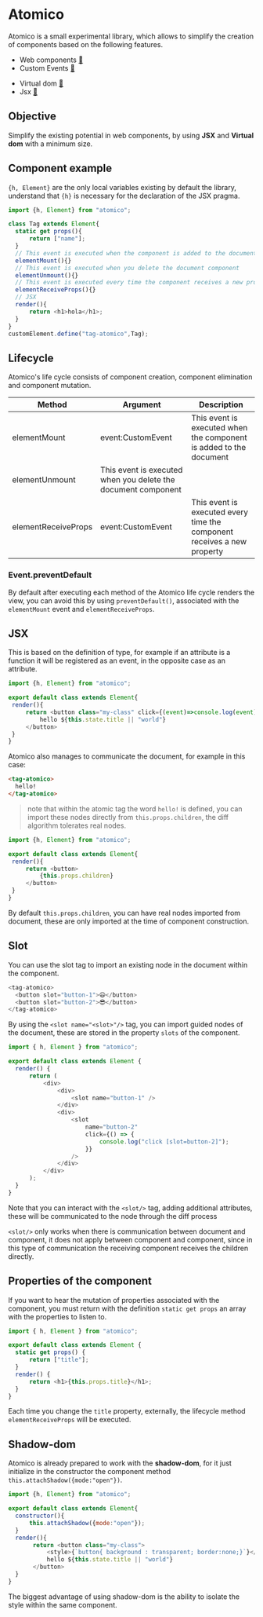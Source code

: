 # Atomico

Atomico is a small experimental library, which allows to simplify the creation of components based on the following features.

- Web components [🔗](https://www.webcomponents.org/introduction) 
- Custom Events [🔗](https://developer.mozilla.org/en-US/docs/Web/Guide/Events/Creating_and_triggering_events)

* Virtual dom [🔗](https://reactjs.org/docs/faq-internals.html)
* Jsx [🔗](https://reactjs.org/docs/introducing-jsx.html)

## Objective

Simplify the existing potential in web components, by using **JSX** and **Virtual dom** with a minimum size.

## Component example

`{h, Element}` are the only local variables existing by default the library, understand that `{h}` is necessary for the declaration of the JSX pragma.

```js
import {h, Element} from "atomico";

class Tag extends Element{
  static get props(){
      return ["name"];
  }
  // This event is executed when the component is added to the document.
  elementMount(){}
  // This event is executed when you delete the document component
  elementUnmount(){}
  // This event is executed every time the component receives a new property
  elementReceiveProps(){}
  // JSX
  render(){
      return <h1>hola</h1>;
  }
}
customElement.define("tag-atomico",Tag);
```

## Lifecycle

Atomico's life cycle consists of component creation, component elimination and component mutation.

| Method              | Argument         | Description                                                |
| ------------------- | ----------------- | ---------------------------------------------------------- |
| elementMount        | event:CustomEvent | This event is executed when the component is added to the document  |
| elementUnmount      | This event is executed when you delete the document component  |
| elementReceiveProps | event:CustomEvent | This event is executed every time the component receives a new property |

### Event.preventDefault

By default after executing each method of the Atomico life cycle renders the view, you can avoid this by using `preventDefault()`, associated with the `elementMount` event and `elementReceiveProps`.

## JSX

This is based on the definition of type, for example if an attribute is a function it will be registered as an event, in the opposite case as an attribute.

```javascript
import {h, Element} from "atomico";

export default class extends Element{
 render(){
     return <button class="my-class" click={(event)=>console.log(event)}>
         hello ${this.state.title || "world"}
     </button>
 }
}
```

Atomico also manages to communicate the document, for example in this case:

```html
<tag-atomico>
  hello!
</tag-atomico>
```

> note that within the atomic tag the word `hello!` is defined, you can import these nodes directly from `this.props.children`, the diff algorithm tolerates real nodes.

```javascript
import {h, Element} from "atomico";

export default class extends Element{
 render(){
     return <button>
         {this.props.children}
     </button>
 }
}
```

By default `this.props.children`, you can have real nodes imported from document, these are only imported at the time of component construction.

## Slot

You can use the slot tag to import an existing node in the document within the component.

```javascript
<tag-atomico>
  <button slot="button-1">😃</button>
  <button slot="button-2">😎</button>
</tag-atomico>
```

By using the `<slot name="<slot>"/>` tag, you can import guided nodes of the document, these are stored in the property `slots` of the component.

```javascript
import { h, Element } from "atomico";

export default class extends Element {
  render() {
      return (
          <div>
              <div>
                  <slot name="button-1" />
              </div>
              <div>
                  <slot
                      name="button-2"
                      click={() => {
                          console.log("click [slot=button-2]");
                      }}
                  />
              </div>
          </div>
      );
  }
}

```

Note that you can interact with the `<slot/>` tag, adding additional attributes, these will be communicated to the node through the diff process

`<slot/>` only works when there is communication between document and component, it does not apply between component and component, since in this type of communication the receiving component receives the children directly.

## Properties of the component

If you want to hear the mutation of properties associated with the component, you must return with the definition `static get props` an array with the properties to listen to.

```javascript
import { h, Element } from "atomico";

export default class extends Element {
  static get props() {
      return ["title"];
  }
  render() {
      return <h1>{this.props.title}</h1>;
  }
}

```

Each time you change the `title` property, externally, the lifecycle method `elementReceiveProps` will be executed.

## Shadow-dom

Atomico is already prepared to work with the **shadow-dom**, for it just initialize in the constructor the component method `this.attachShadow({mode:"open"})`.

```js
import {h, Element} from "atomico";

export default class extends Element{
  constructor(){
      this.attachShadow({mode:"open"});
  }
  render(){
       return <button class="my-class">
           <style>{`button{ background : transparent; border:none;}`}</style>
           hello ${this.state.title || "world"}
       </button>
  }
}
```

The biggest advantage of using shadow-dom is the ability to isolate the style within the same component.